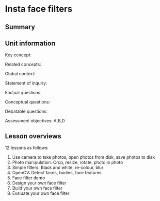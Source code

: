 # Insta face filters

## Summary

## Unit information

Key concept:

Related concepts:

Global context:

Statement of inquiry:

Factual questions:

Conceptual questions:

Debatable questions:

Assessment objectives:
A,B,D

## Lesson overviews

12 lessons as follows:

1. Use camera to take photos, open photos from disk, save photos to disk
2. Photo manipulation: Crop, resize, rotate, photo in photo
3. Simple filters: Black and white, re-colour, blur
4. OpenCV: Detect faces, bodies, face features
5. Face filter demo
6. Design your own face filter
7. Build your own face filter
8. Evaluate your own face filter




